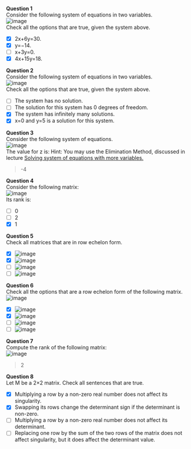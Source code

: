 **Question 1**<br>
Consider the following system of equations in two variables.<br>
![image](https://github.com/user-attachments/assets/f046892c-4e60-41e0-876c-6eb0f2911128)<br>
Check all the options that are true, given the system above.
- [x] 2x+6y=30.
- [x] y=−14.
- [ ] x+3y=0.
- [x] 4x+15y=18.

**Question 2**<br>
Consider the following system of equations in two variables.<br>
![image](https://github.com/user-attachments/assets/2c5448e7-0c31-436c-9cc0-55b332da72d1)<br>
Check all the options that are true, given the system above.
- [ ] The system has no solution.
- [ ] The solution for this system has 0 degrees of freedom.
- [x] The system has infinitely many solutions.
- [x] x=0 and y=5 is a solution for this system.

**Question 3**<br>
Consider the following system of equations.<br>
![image](https://github.com/user-attachments/assets/d83b97de-3feb-428b-b902-bfdfd1d4eec0)<br>
The value for z is:
Hint: You may use the Elimination Method, discussed in lecture 
[Solving system of equations with more variables.](https://www.coursera.org/learn/machine-learning-linear-algebra/lecture/fXzI7/solving-systems-of-equations-with-more-variables)
> -4

**Question 4**<br>
Consider the following matrix:<br>
![image](https://github.com/user-attachments/assets/4e9006da-e626-4b0c-bb3e-79354f54eb6d)<br>
Its rank is:
- [ ] 0
- [ ] 2
- [x] 1

**Question 5**<br>
Check all matrices that are in row echelon form.
- [x] ![image](https://github.com/user-attachments/assets/caf5a0fb-8baf-42d5-a1ac-3e8556773b2b)
- [x] ![image](https://github.com/user-attachments/assets/00557fcd-bfff-4eea-ae93-2cbbb19b585c)
- [ ] ![image](https://github.com/user-attachments/assets/58914016-208b-4f49-8f6b-c0b77525c3dc)
- [ ] ![image](https://github.com/user-attachments/assets/001e4b11-bb57-4a37-aca5-377e0cd10d67)

**Question 6**<br>
Check all the options that are a row echelon form of the following matrix.<br>
![image](https://github.com/user-attachments/assets/b0874faa-3e83-4583-8110-c416f2b764be)<br>

- [x] ![image](https://github.com/user-attachments/assets/77024446-5304-4c79-88a4-c2ca98f26d3b)
- [x] ![image](https://github.com/user-attachments/assets/35068dec-d903-47bf-9a66-f6d9fafc6471)
- [ ] ![image](https://github.com/user-attachments/assets/b05573f5-4516-496d-8060-3c1fc524167d)
- [ ] ![image](https://github.com/user-attachments/assets/3e4e13bf-1936-43d3-9927-560bbb5f4d58)

**Question 7**<br>
Compute the rank of the following matrix:<br>
![image](https://github.com/user-attachments/assets/b3d38c33-1039-4101-acb0-2e9bc7c59dd9)<br>
> 2

**Question 8**<br>
Let M be a 2×2 matrix. Check all sentences that are true. 
- [x] Multiplying a row by a non-zero real number does not affect its singularity.
- [x] Swapping its rows change the determinant sign if the determinant is non-zero.
- [ ] Multiplying a row by a non-zero real number does not affect its determinant.
- [ ] Replacing one row by the sum of the two rows of the matrix does not affect singularity, but it does affect the determinant value.
